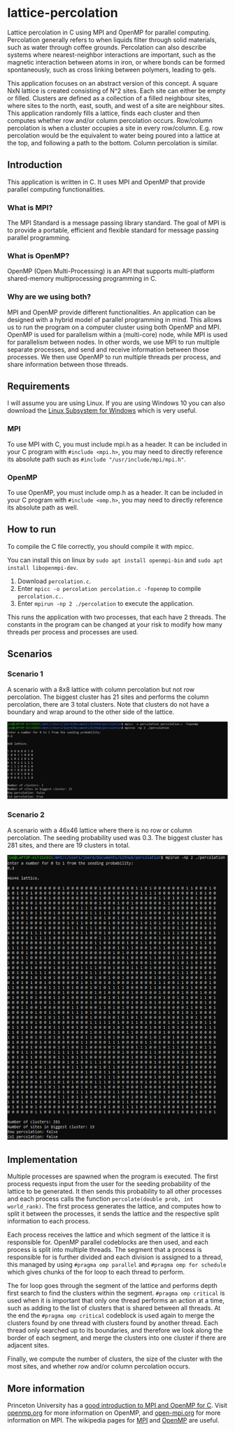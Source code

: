# lattice-percolation
Lattice percolation in C using MPI and OpenMP for parallel computing. Percolation generally refers to when liquids filter through solid materials, such as water through coffee grounds. Percolation can also describe systems where nearest-neighbor interactions are important, such as the magnetic interaction between atoms in iron, or where bonds can be formed spontaneously, such as cross linking between polymers, leading to gels.

This application focuses on an abstract version of this concept. A square NxN lattice is created consisting of N^2 sites. Each site can either be empty or filled. Clusters are defined as a collection of a filled neighbour sites, where sites to the north, east, south, and west of a site are neighbour sites. This application randomly fills a lattice, finds each cluster and then computes whether row and/or column percolation occurs. Row/column percolation is when a cluster occupies a site in every row/column. E.g. row percolation would be the equivalent to water being poured into a lattice at the top, and following a path to the bottom. Column percolation is similar.

## Introduction
This application is written in C. It uses MPI and OpenMP that provide parallel computing functionalities.

### What is MPI?
The MPI Standard is a message passing library standard. The goal of MPI is to provide a portable, efficient and flexible standard for message passing parallel programming.

### What is OpenMP?
OpenMP (Open Multi-Processing) is an API that supports multi-platform shared-memory multiprocessing programming in C.

### Why are we using both?
MPI and OpenMP provide different functionalities. An application can be designed with a hybrid model of parallel programming in mind. This allows us to run the program on a computer cluster using both OpenMP and MPI. OpenMP is used for parallelism within a (multi-core) node, while MPI is used for parallelism between nodes. In other words, we use MPI to run multiple separate processes, and send and receive information between those processes. We then use OpenMP to run multiple threads per process, and share information between those threads.

## Requirements
I will assume you are using Linux. If you are using Windows 10 you can also download the [Linux Subsystem for Windows](https://docs.microsoft.com/en-us/windows/wsl/install-win10) which is very useful.

### MPI
To use MPI with C, you must include mpi.h as a header. It can be included in your C program with `#include <mpi.h>`, you may need to directly reference its absolute path such as `#include "/usr/include/mpi/mpi.h"`.

### OpenMP
To use OpenMP, you must include omp.h as a header. It can be included in your C program with `#include <omp.h>`, you may need to directly reference its absolute path as well.

## How to run
To compile the C file correctly, you should compile it with mpicc.

You can install this on linux by `sudo apt install openmpi-bin` and `sudo apt install libopenmpi-dev`.

1. Download `percolation.c`.
2. Enter `mpicc -o percolation percolation.c -fopenmp` to compile `percolation.c.`.
3. Enter `mpirun -np 2 ./percolation` to execute the application.

This runs the application with two processes, that each have 2 threads. The constants in the program can be changed at your risk to modify how many threads per process and processes are used.

## Scenarios

### Scenario 1
A scenario with a 8x8 lattice with column percolation but not row percolation. The biggest cluster has 21 sites and performs the column percolation, there are 3 total clusters. Note that clusters do not have a boundary and wrap around to the other side of the lattice.

[![scenario 1](images/8x8.png)](images/8x8.png)

### Scenario 2
A scenario with a 46x46 lattice where there is no row or column percolation. The seeding probability used was 0.3. The biggest cluster has 281 sites, and there are 19 clusters in total.

[![scenario 2](images/46x46.png)](images/46x46.png)

## Implementation
Multiple processes are spawned when the program is executed. The first process requests input from the user for the seeding probability of the lattice to be generated. It then sends this probability to all other processes and each process calls the function `percolate(double prob, int world_rank)`. The first process generates the lattice, and computes how to split it between the processes, it sends the lattice and the respective split information to each process.

Each process receives the lattice and which segment of the lattice it is responsible for. OpenMP parallel codeblocks are then used, and each process is split into multiple threads. The segment that a process is responsible for is further divided and each division is assigned to a thread, this managed by using `#pragma omp parallel` and `#pragma omp for schedule` which gives chunks of the for loop to each thread to perform.

The for loop goes through the segment of the lattice and performs depth first search to find the clusters within the segment. `#pragma omp critical` is used when it is important that only one thread performs an action at a time, such as adding to the list of clusters that is shared between all threads. At the end the `#pragma omp critical` codeblock is used again to merge the clusters found by one thread with clusters found by another thread. Each thread only searched up to its boundaries, and therefore we look along the border of each segment, and merge the clusters into one cluster if there are adjacent sites.

Finally, we compute the number of clusters, the size of the cluster with the most sites, and whether row and/or column percolation occurs.

## More information
Princeton University has a [good introduction to MPI and OpenMP for C](https://princetonuniversity.github.io/PUbootcamp/sessions/parallel-programming/Intro_PP_bootcamp_2018.pdf). Visit [openmp.org](https://www.openmp.org/) for more information on OpenMP, and [open-mpi.org](https://www.open-mpi.org/) for more information on MPI. The wikipedia pages for [MPI](https://en.wikipedia.org/wiki/Open_MPI) and [OpenMP](https://en.wikipedia.org/wiki/OpenMP) are useful.
